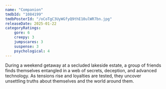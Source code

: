```yaml
---
name: "Companion"
tmdbId: "1084199"
tmdbPosterId: "/oCoTgC3UyWGfyQ9thE10ulWR7bn.jpg"
releaseDate: 2025-01-22
categoryRatings:
    gore: 6
    creepy: 3
    jumpscares: 3
    suspense: 3
    psychological: 4
---
```

During a weekend getaway at a secluded lakeside estate, a group of friends finds themselves entangled in a web of secrets, deception, and advanced technology. As tensions rise and loyalties are tested, they uncover unsettling truths about themselves and the world around them.
